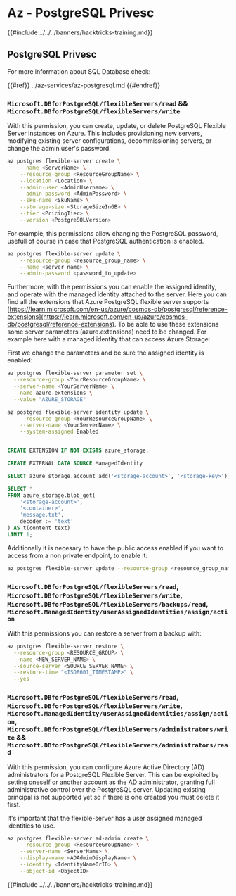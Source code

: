 # Az - PostgreSQL Privesc

{{#include ../../../banners/hacktricks-training.md}}

## PostgreSQL Privesc
For more information about SQL Database check:

{{#ref}}
../az-services/az-postgresql.md
{{#endref}}

### `Microsoft.DBforPostgreSQL/flexibleServers/read` && `Microsoft.DBforPostgreSQL/flexibleServers/write`

With this permission, you can create, update, or delete PostgreSQL Flexible Server instances on Azure. This includes provisioning new servers, modifying existing server configurations, decommissioning servers, or change the admin user's password.

```bash
az postgres flexible-server create \
    --name <ServerName> \
    --resource-group <ResourceGroupName> \
    --location <Location> \
    --admin-user <AdminUsername> \
    --admin-password <AdminPassword> \
    --sku-name <SkuName> \
    --storage-size <StorageSizeInGB> \
    --tier <PricingTier> \
    --version <PostgreSQLVersion>
```

For example, this permissions allow changing the PostgreSQL password, usefull of course in case that PostgreSQL authentication is enabled.

```bash
az postgres flexible-server update \
    --resource-group <resource_group_name> \
    --name <server_name> \
    --admin-password <password_to_update>
```

Furthermore, with the permissions you can enable the assigned identity, and operate with the managed identity attached to the server. Here you can find all the extensions that Azure PostgreSQL flexible server supports [https://learn.microsoft.com/en-us/azure/cosmos-db/postgresql/reference-extensions](https://learn.microsoft.com/en-us/azure/cosmos-db/postgresql/reference-extensions). To be able to use these extensions some server parameters (azure.extensions) need to be changed. For example here with a managed identity that can access Azure Storage:

First we change the parameters and be sure the assigned identity is enabled:
```bash
az postgres flexible-server parameter set \
  --resource-group <YourResourceGroupName> \
  --server-name <YourServerName> \
  --name azure.extensions \
  --value "AZURE_STORAGE"

az postgres flexible-server identity update \
    --resource-group <YourResourceGroupName> \
    --server-name <YourServerName> \
    --system-assigned Enabled
```
```sql 

CREATE EXTENSION IF NOT EXISTS azure_storage;

CREATE EXTERNAL DATA SOURCE ManagedIdentity

SELECT azure_storage.account_add('<storage-account>', '<storage-key>');

SELECT *
FROM azure_storage.blob_get(
    '<storage-account>',
    '<container>',
    'message.txt',
    decoder := 'text'
) AS t(content text)
LIMIT 1;

```

Additionally it is necesary to have the public access enabled if you want to access from a non private endpoint, to enable it:

```bash
az postgres flexible-server update --resource-group <resource_group_name> --server-name <server_name> --public-access Enabled
```

### `Microsoft.DBforPostgreSQL/flexibleServers/read`, `Microsoft.DBforPostgreSQL/flexibleServers/write`, `Microsoft.DBforPostgreSQL/flexibleServers/backups/read`, `Microsoft.ManagedIdentity/userAssignedIdentities/assign/action`

With this permissions you can restore a server from a backup with:

```bash
az postgres flexible-server restore \
  --resource-group <RESOURCE_GROUP> \
  --name <NEW_SERVER_NAME> \
  --source-server <SOURCE_SERVER_NAME> \
  --restore-time "<ISO8601_TIMESTAMP>" \
  --yes

```

### `Microsoft.DBforPostgreSQL/flexibleServers/read`, `Microsoft.DBforPostgreSQL/flexibleServers/write`, `Microsoft.ManagedIdentity/userAssignedIdentities/assign/action`, `Microsoft.DBforPostgreSQL/flexibleServers/administrators/write` && `Microsoft.DBforPostgreSQL/flexibleServers/administrators/read`

With this permission, you can configure Azure Active Directory (AD) administrators for a PostgreSQL Flexible Server. This can be exploited by setting oneself or another account as the AD administrator, granting full administrative control over the PostgreSQL server. Updating existing principal is not supported yet so if there is one created you must delete it first.

It's important that the flexible-server has a user assigned managed identities to use.

```bash
az postgres flexible-server ad-admin create \
    --resource-group <ResourceGroupName> \
    --server-name <ServerName> \
    --display-name <ADAdminDisplayName> \
    --identity <IdentityNameOrID> \
    --object-id <ObjectID>
```

{{#include ../../../banners/hacktricks-training.md}}
